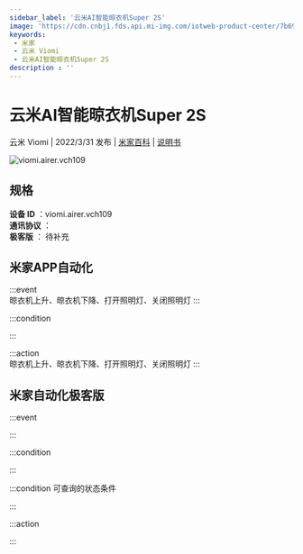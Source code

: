 ```yaml
---
sidebar_label: '云米AI智能晾衣机Super 2S'
image: 'https://cdn.cnbj1.fds.api.mi-img.com/iotweb-product-center/7b698bbe36b9293e9770cb27eb7ba538_1647244116033.png?GalaxyAccessKeyId=AKVGLQWBOVIRQ3XLEW&Expires=9223372036854775807&Signature=1dsHqjEsHAAUFMzt/WynaC6j1Rk='
keywords: 
 - 米家
 - 云米 Viomi
 - 云米AI智能晾衣机Super 2S
description : ''
---
```

# 云米AI智能晾衣机Super 2S

云米 Viomi | 2022/3/31 发布 | [米家百科](https://home.mi.com/webapp/content/baike/product/index.html?model=viomi.airer.vch109) | [说明书](https://home.mi.com/views/introduction.html?model=viomi.airer.vch109&region=cn)

![viomi.airer.vch109](https://cdn.cnbj1.fds.api.mi-img.com/iotweb-product-center/7b698bbe36b9293e9770cb27eb7ba538_1647244116033.png?GalaxyAccessKeyId=AKVGLQWBOVIRQ3XLEW&Expires=9223372036854775807&Signature=1dsHqjEsHAAUFMzt/WynaC6j1Rk=)

## 规格  
> 
**设备 ID** ：viomi.airer.vch109  
**通讯协议** ：  
**极客版**  ： 待补充 


## 米家APP自动化  

:::event  
晾衣机上升、晾衣机下降、打开照明灯、关闭照明灯
:::

:::condition  

:::

:::action   
晾衣机上升、晾衣机下降、打开照明灯、关闭照明灯
:::

## 米家自动化极客版  

:::event  

:::

:::condition  

:::

:::condition 可查询的状态条件  

:::

:::action  

:::

        
